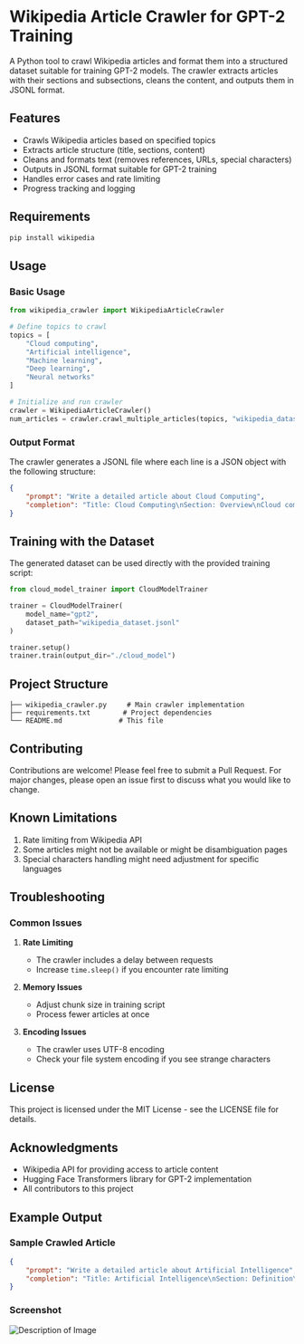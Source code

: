 # Wikipedia Article Crawler for GPT-2 Training

A Python tool to crawl Wikipedia articles and format them into a structured dataset suitable for training GPT-2 models. The crawler extracts articles with their sections and subsections, cleans the content, and outputs them in JSONL format.

## Features

- Crawls Wikipedia articles based on specified topics
- Extracts article structure (title, sections, content)
- Cleans and formats text (removes references, URLs, special characters)
- Outputs in JSONL format suitable for GPT-2 training
- Handles error cases and rate limiting
- Progress tracking and logging

## Requirements

```bash
pip install wikipedia
```

## Usage

### Basic Usage

```python
from wikipedia_crawler import WikipediaArticleCrawler

# Define topics to crawl
topics = [
    "Cloud computing",
    "Artificial intelligence",
    "Machine learning",
    "Deep learning",
    "Neural networks"
]

# Initialize and run crawler
crawler = WikipediaArticleCrawler()
num_articles = crawler.crawl_multiple_articles(topics, "wikipedia_dataset.jsonl")
```

### Output Format

The crawler generates a JSONL file where each line is a JSON object with the following structure:

```json
{
    "prompt": "Write a detailed article about Cloud Computing",
    "completion": "Title: Cloud Computing\nSection: Overview\nCloud computing is a technology...\nSection: History\nThe concept of cloud computing..."
}
```

## Training with the Dataset

The generated dataset can be used directly with the provided training script:

```python
from cloud_model_trainer import CloudModelTrainer

trainer = CloudModelTrainer(
    model_name="gpt2",
    dataset_path="wikipedia_dataset.jsonl"
)

trainer.setup()
trainer.train(output_dir="./cloud_model")
```

## Project Structure

```
├── wikipedia_crawler.py     # Main crawler implementation
├── requirements.txt        # Project dependencies
└── README.md              # This file
```

## Contributing

Contributions are welcome! Please feel free to submit a Pull Request. For major changes, please open an issue first to discuss what you would like to change.

## Known Limitations

1. Rate limiting from Wikipedia API
2. Some articles might not be available or might be disambiguation pages
3. Special characters handling might need adjustment for specific languages

## Troubleshooting

### Common Issues

1. **Rate Limiting**
   - The crawler includes a delay between requests
   - Increase `time.sleep()` if you encounter rate limiting

2. **Memory Issues**
   - Adjust chunk size in training script
   - Process fewer articles at once

3. **Encoding Issues**
   - The crawler uses UTF-8 encoding
   - Check your file system encoding if you see strange characters

## License

This project is licensed under the MIT License - see the LICENSE file for details.

## Acknowledgments

- Wikipedia API for providing access to article content
- Hugging Face Transformers library for GPT-2 implementation
- All contributors to this project

## Example Output

### Sample Crawled Article

```json
{
    "prompt": "Write a detailed article about Artificial Intelligence",
    "completion": "Title: Artificial Intelligence\nSection: Definition\nArtificial intelligence (AI) is intelligence demonstrated by machines...\nSection: History\nThe field of AI research was founded at a workshop held on the campus of Dartmouth College in 1956..."
}
```

### Screenshot
![Description of Image](https://i.postimg.cc/q79pcyxv/i-Screen-Shoter-Any-Desk-241030061019.jpg)

